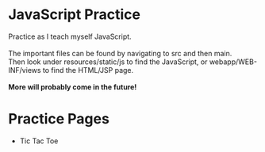 # JavaScript Practice
Practice as I teach myself JavaScript.
<br><br>
The important files can be found by navigating to src and then main.<br>
Then look under resources/static/js to find the JavaScript, or webapp/WEB-INF/views to find the HTML/JSP page.
<br><br>
<b>More will probably come in the future!</b>


<h1>Practice Pages</h1>
<ul>
  <li>Tic Tac Toe</li>
</ul>
